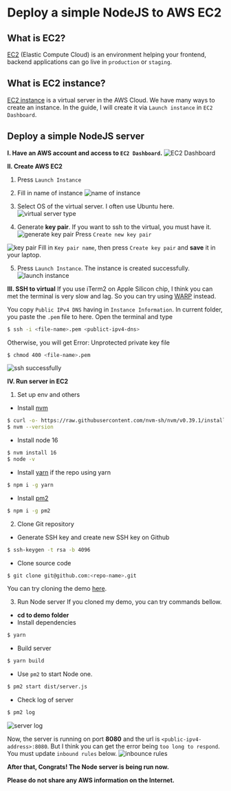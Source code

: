 # Deploy a simple NodeJS to AWS EC2

## What is EC2?
[EC2](https://docs.aws.amazon.com/AWSEC2/latest/UserGuide/concepts.html) (Elastic  Compute Cloud) is an environment helping your frontend, backend applications can go live in `production` or `staging`.

## What is EC2 instance?
[EC2 instance](https://docs.aws.amazon.com/AWSEC2/latest/UserGuide/LaunchingAndUsingInstances.html) is a virtual server in the AWS Cloud. We have many ways to create an instance. In the guide, I will create it via `Launch instance` in `EC2 Dashboard`.

## Deploy a simple NodeJS server
**I. Have an AWS account and access to `EC2 Dashboard`.**
![EC2 Dashboard](./images/1.png)

**II. Create AWS EC2**
1. Press `Launch Instance`

2. Fill in name of instance
![name of instance](./images/2.png)

3. Select OS of the virtual server. I often use Ubuntu here.
![virtual server type](./images/3.png)

4. Generate **key pair**. If you want to ssh to the virtual, you must have it.
![generate key pair](./images/4.png)
Press `Create new key pair`

![key pair](./images/5.png)
Fill in `Key pair name`, then press `Create key pair` and **save** it in your laptop.

5. Press `Launch Instance`. The instance is created successfully.
![launch instance](./images/6.png)

**III. SSH to virtual**
If you use iTerm2 on Apple Silicon chip, I think you can met the terminal is very slow and lag. So you can try using [WARP](https://www.warp.dev/) instead.

You copy `Public IPv4 DNS` having in `Instance Information`. In current folder, you paste the `.pem` file to here. Open the terminal and type
```bash
$ ssh -i <file-name>.pem <publict-ipv4-dns>
```

Otherwise, you will get Error: Unprotected private key file
```bash
$ chmod 400 <file-name>.pem
```
![ssh successfully](./images/7.png)

**IV. Run server in EC2**
1. Set up env and others
- Install [nvm](https://github.com/nvm-sh/nvm)
```bash
$ curl -o- https://raw.githubusercontent.com/nvm-sh/nvm/v0.39.1/install.sh | bash
$ nvm --version
```

- Install node 16
```bash
$ nvm install 16
$ node -v
```

- Install [yarn](https://classic.yarnpkg.com/lang/en/docs/install/#mac-stable) if the repo using yarn
```bash
$ npm i -g yarn
```

- Install [pm2](https://pm2.keymetrics.io/)
```bash
$ npm i -g pm2
```

2. Clone Git repository
- Generate SSH key and create new SSH key on Github
```bash
$ ssh-keygen -t rsa -b 4096
```

- Clone source code
```bash
$ git clone git@github.com:<repo-name>.git
```
You can try cloning the demo [here](https://github.com/GoldenOwlAsia/go-lnd/tree/deployment_js/simple-nodejs-ec2/deployment/aws/ec2/guides/js/01-simple-nodejs/sample-code).

3. Run Node server
If you cloned my demo, you can try commands bellow.

- **cd to demo folder**
- Install dependencies
```bash
$ yarn
```

- Build server
```bash
$ yarn build
```

- Use `pm2` to start Node one.
```bash
$ pm2 start dist/server.js
```

- Check log of server
```bash
$ pm2 log
```
![server log](./images/9.png)

Now, the server is running on port **8080** and the url is `<public-ipv4-address>:8080`.
But I think you can get the error being `too long to respond`. You must update `inbound rules` below.
![inbounce rules](./images/8.png)

**After that, Congrats! The Node server is being run now.**

**Please do not share any AWS information on the Internet.**
